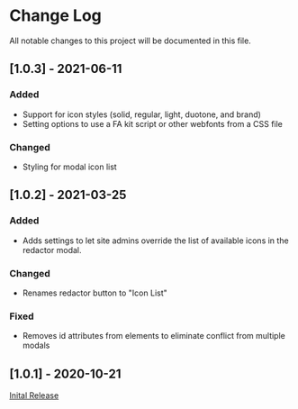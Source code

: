 
# Change Log
All notable changes to this project will be documented in this file.

## [1.0.3] - 2021-06-11

### Added

- Support for icon styles (solid, regular, light, duotone, and brand)
- Setting options to use a FA kit script or other webfonts from a CSS file

### Changed

- Styling for modal icon list

## [1.0.2] - 2021-03-25

### Added

- Adds settings to let site admins override the list of available icons in the redactor modal.

### Changed

- Renames redactor button to "Icon List"

### Fixed

- Removes id attributes from elements to eliminate conflict from multiple modals

## [1.0.1] - 2020-10-21

[Inital Release](https://github.com/danbrellis/craft-redactor-fa-list/releases/tag/v1.0.1)